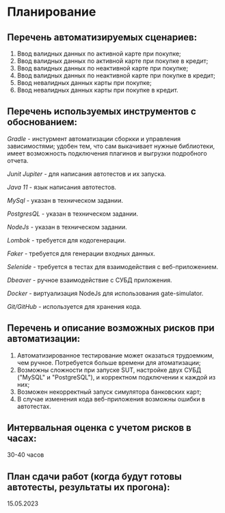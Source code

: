 # Планирование

## Перечень автоматизируемых сценариев:

1. Ввод валидных данных по активной карте при покупке;
2. Ввод валидных данных по активной карте при покупке в кредит;
3. Ввод валидных данных по неактивной карте при покупке;
4. Ввод валидных данных по неактивной карте при покупке в кредит;
5. Ввод невалидных данных карты при покупке;
6. Ввод невалидных данных карты при покупке в кредит.

## Перечень используемых инструментов с обоснованием:

*Gradle* - инстурмент автоматизации сборкки и управления зависимостями; удобен тем, что сам выкачивает нужные библиотеки, имеет возможность подключения плагинов и выгрузки подробного отчета.

*Junit Jupiter* - для написания автотестов и их запуска.

*Java 11* - язык написания автотестов.

*MySql* - указан в техническом задании.

*PostgresQL* - указан в техническом задании.

*NodeJs* - указан в техническом задании.

*Lombok* - требуется для кодогенерации.

*Faker* - требуется для генерации входных данных.

*Selenide* - требуется в тестах для взаимодействия с веб-приложением.

*Dbeaver* - ручное взаимодействие с СУБД приложения.

*Docker* - виртуализация NodeJs для использования gate-simulator.

*Git/GitHub* - используется для хранения кода.

## Перечень и описание возможных рисков при автоматизации:

1. Автоматизированное тестирование может оказаться трудоемким, чем ручное.
Потребуется больше времени для атоматизации;
2. Возможны сложности при запуске SUT, настройке двух СУБД ("MySQL" и "PostgreSQL"), и корректном подключении к каждой из них;
3. Возможен некорректный запуск симулятора банковских карт;
4. В случае изменения кода веб-приложения возможны ошибки в автотестах.

## Интервальная оценка с учетом рисков в часах:

30-40 часов

## План сдачи работ (когда будут готовы автотесты, результаты их прогона):

15.05.2023